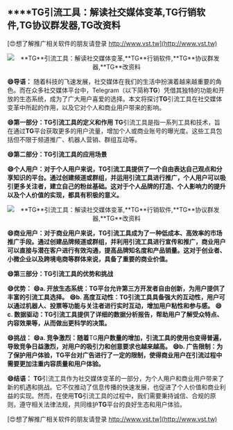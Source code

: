 ## ****TG**引流工具：解读社交媒体变革,**TG**行销软件,**TG**协议群发器,**TG**改资料**

[😍想了解推广相关软件的朋友请登录 http://www.vst.tw](http://www.vst.tw)

 <center><img src="https://vst.tw/MP4/tuiguang/png/4.png" alt="**TG**引流工具：解读社交媒体变革,**TG**行销软件,**TG**协议群发器,**TG**改资料"></center>

**😄导语：**
随着科技的飞速发展，社交媒体在我们的生活中扮演着越来越重要的角色。而在众多社交媒体平台中，Telegram（以下简称**TG**）凭借其独特的功能和开放的生态系统，成为了广大用户喜爱的选择。本文将探讨**TG**引流工具在社交媒体变革中所起的作用，以及它对个人和商业用户带来的影响。

**😄第一部分：**TG**引流工具的定义和作用**
**TG**引流工具是指一系列工具和技术，旨在通过**TG**平台获取更多的用户流量，增加个人或商业账号的曝光度。这些工具包括但不限于频道推广、机器人营销、群组互动等。

**😄第二部分：**TG**引流工具的应用场景**

**😄个人用户：对于个人用户来说，**TG**引流工具提供了一个自由表达自己观点和分享知识的平台。通过创建频道或群组，并运用引流工具进行推广，个人用户可以吸引更多关注者，建立自己的粉丝基础。这对于个人品牌的打造、个人影响力的提升以及个人价值的实现，都具有积极的意义。**

 <center><img src="https://vst.tw/MP4/tuiguang/png/1.png" alt="**TG**引流工具：解读社交媒体变革,**TG**行销软件,**TG**协议群发器,**TG**改资料"></center>

**😄商业用户：对于商业用户来说，**TG**引流工具成为了一种低成本、高效率的市场推广手段。通过创建品牌频道或群组，并利用引流工具进行宣传和推广，商业用户可以直接与潜在客户进行有效沟通，提高品牌知名度和产品销量。这对于创业者、小微企业以及跨境电商等群体来说，具备了重要的商业价值。**

**😄第三部分：**TG**引流工具的优势和挑战**

**😄优势：**
**😄a. 开放生态系统：**TG**平台允许第三方开发者自由创新，为用户提供了丰富的引流工具选择。**
**😄b. 高度互动性：**TG**引流工具具备强大的互动性，用户可以通过机器人、投票等功能与关注者进行实时互动，增加用户粘性和参与感。**
**😄c. 数据驱动：**TG**引流工具提供了详细的数据分析报告，帮助用户了解受众特点、内容效果等，从而做出更科学的决策。**

**😄挑战：**
**😄a. 竞争激烈：随着**TG**用户数量的增加，引流工具的使用也变得普遍，导致竞争日益激烈，对用户的吸引力和创意要求也越来越高。**
**😄b. 广告限制：为了保护用户体验，**TG**平台对广告进行了一定的限制，使得商业用户在引流过程中需要更加注重内容质量和用户体验。**

**😄结语：**
**TG**引流工具作为社交媒体变革的一部分，为个人用户和商业用户带来了新的机遇和挑战。它不仅推动了信息传播的快速发展，也促进了个人价值和商业利益的实现。然而，在使用**TG**引流工具的过程中，我们需要秉持诚信、合规的原则，遵守相关法律法规，共同维护**TG**平台的良好生态和用户体验。

[😍想了解推广相关软件的朋友请登录 http://www.vst.tw](http://www.vst.tw)



